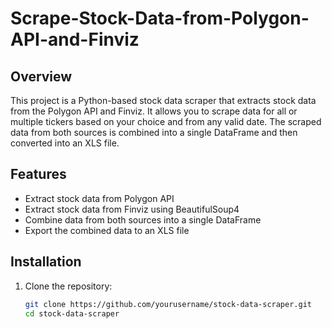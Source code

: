 # Scrape-Stock-Data-from-Polygon-API-and-Finviz

## Overview
This project is a Python-based stock data scraper that extracts stock data from the Polygon API and Finviz. It allows you to scrape data for all or multiple tickers based on your choice and from any valid date. The scraped data from both sources is combined into a single DataFrame and then converted into an XLS file.

## Features
- Extract stock data from Polygon API
- Extract stock data from Finviz using BeautifulSoup4
- Combine data from both sources into a single DataFrame
- Export the combined data to an XLS file

## Installation
1. Clone the repository:
   ```bash
   git clone https://github.com/yourusername/stock-data-scraper.git
   cd stock-data-scraper
